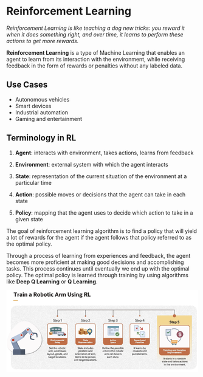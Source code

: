 # Reinforcement Learning

*Reinforcement Learning is like teaching a dog new tricks: you reward it when it does something right, and over time, it learns to perform these actions to get more rewards.*

**Reinforcement Learning** is a type of Machine Learning that enables an agent to learn from its interaction with the environment, while receiving feedback in the form of rewards or penalties without any labeled data.

## Use Cases

- Autonomous vehicles
- Smart devices
- Industrial automation
- Gaming and entertainment

## Terminology in RL

1. **Agent**: interacts with environment, takes actions, learns from feedback

2. **Environment**: external system with which the agent interacts

3. **State**: representation of the current situation of the environment at a particular time 

4. **Action**: possible moves or decisions that the agent can take in each state

5. **Policy**: mapping that the agent uses to decide which action to take in a given state

The goal of reinforcement learning algorithm is to find a policy that will yield a lot of rewards for the agent if the agent follows that policy referred to as the optimal policy.

Through a process of learning from experiences and feedback, the agent becomes more proficient at making good decisions and accomplishing tasks. This process continues until eventually we end up with the optimal policy. The optimal policy is learned through training by using algorithms like **Deep Q Learning** or **Q Learning**.

![Train a Robotic Arm Using RL](../images/robotic_arm.png)